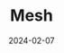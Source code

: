 ---  
layout: startup_page  
title: "Mesh"  
id: "meshverify.com"  
permalink: "/meshmeshverify.com02072024/"  
website: "https://meshverify.com/"  
funding_round: "Seed"  
funding_amount: "$5.7M"  
investors: "Greycroft, Foxe Capital"  
about: "Mesh provides a real-time professional license verification and multi-factor business identity solution for marketplaces, e-commerce, and vendor compliance. It aims to streamline business onboarding and verification processes by automating manual reviews and integrating with various data sources, offering a frictionless experience for both businesses and customers. Its platform focuses on accuracy, data freshness, and non-compliance detection."  
markets: "B2B, Identity, Marketplaces, Ecommerce, Compliance, Financial Software, Other Financial Services, Big Data, SaaS, Cryptocurrency/Blockchain, FinTech"  
hq: "San Francisco, California, United States"  
founded_year: "2020"  
linkedin: "https://www.linkedin.com/company/meshconnectapi"  
twitter: "https://twitter.com/meshconnectapi"  
instagram: ""  
facebook: "https://www.facebook.com/frontfinanceapi"  
crunchbase: ""  
pitchbook: "https://pitchbook.com/profiles/company/459522-55"  

date_display: "07-Feb-2024"  
date: "2024-02-07"

# SEO Optimization  
meta_title: "Mesh - Seed Funding ($5.7M)"  
meta_description: "Mesh, Mesh provides a real-time professional license verification and multi-factor business identity solution for marketplaces, e-commerce, and vendor compl..."  
meta_keywords: "Mesh, B2B, Identity, Marketplaces, Ecommerce, Compliance, Financial Software, Other Financial Services, Big Data, SaaS, Cryptocurrency/Blockchain, FinTech, Seed funding"  
canonical_url: "https://startup.projectstartups.com/meshmeshverify.com02072024/"  
---